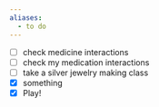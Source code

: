 ```yaml
---
aliases:
  - to do
---
```



- [ ] check medicine interactions
- [ ] check my medication interactions
- [ ] take a silver jewelry making class
- [X] something
- [X] Play!